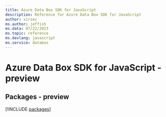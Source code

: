 ```yaml
---
title: Azure Data Box SDK for JavaScript
description: Reference for Azure Data Box SDK for JavaScript
author: xirzec
ms.author: jeffish
ms.data: 07/22/2023
ms.topic: reference
ms.devlang: javascript
ms.service: databox
---
```

# Azure Data Box SDK for JavaScript - preview
## Packages - preview
[!INCLUDE [packages](data-box-index.md)]